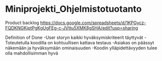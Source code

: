 # Miniprojekti_Ohjelmistotuotanto

Product backlog
https://docs.google.com/spreadsheets/d/1KPGycz-FQDKNGKiptPgKgUgFEg-c-JVttu5XMK8gSHA/edit?usp=sharing

Definition of Done
-User storyn kaikki hyväksymiskriteerit täyttyvät
-Toteutetulla koodilla on kohtuullisen kattava testaus
-Asiakas on päässyt näkemään ja hyväksymään ominaisuuden
-Koodin ylläpidettävyyden tulee olla mahdollisimman hyvä 
